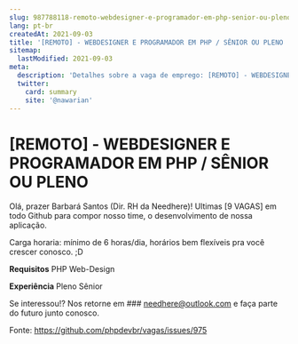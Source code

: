 ```yaml
---
slug: 987788118-remoto-webdesigner-e-programador-em-php-senior-ou-pleno
lang: pt-br
createdAt: 2021-09-03
title: '[REMOTO] - WEBDESIGNER E PROGRAMADOR EM PHP / SÊNIOR OU PLENO  - Vaga de Emprego'
sitemap:
  lastModified: 2021-09-03
meta:
  description: 'Detalhes sobre a vaga de emprego: [REMOTO] - WEBDESIGNER E PROGRAMADOR EM PHP / SÊNIOR OU PLENO '
  twitter:
    card: summary
    site: '@nawarian'
---
```


# [REMOTO] - WEBDESIGNER E PROGRAMADOR EM PHP / SÊNIOR OU PLENO 

Olá, prazer Barbará Santos (Dir. RH da Needhere)! Ultimas [9 VAGAS] em todo Github para compor nosso time, o desenvolvimento de nossa aplicação.

Carga horaria: mínimo de 6 horas/dia, horários bem flexíveis pra você crescer conosco. ;D

**Requisitos**
PHP
Web-Design

**Experiência**
Pleno
Sênior

Se interessou!? Nos retorne em ### needhere@outlook.com e faça parte do futuro junto conosco.

Fonte: https://github.com/phpdevbr/vagas/issues/975